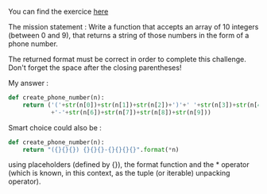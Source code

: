 You can find the exercice <a href="https://www.codewars.com/kata/525f50e3b73515a6db000b83" target="_blank"> here </a>

The mission statement :
Write a function that accepts an array of 10 integers (between 0 and 9), that returns a string of those numbers in the form of a phone number.

The returned format must be correct in order to complete this challenge.
Don't forget the space after the closing parentheses!

My answer :
```Python
def create_phone_number(n):
    return ('('+str(n[0])+str(n[1])+str(n[2])+')'+' '+str(n[3])+str(n[4])+str(n[5])
            +'-'+str(n[6])+str(n[7])+str(n[8])+str(n[9]))
```

Smart choice could also be :
```Python
def create_phone_number(n):
    return "({}{}{}) {}{}{}-{}{}{}{}".format(*n)
```
using placeholders (defined by {}), the format function and the * operator (which is known, in this context, as the tuple (or iterable) unpacking operator).

